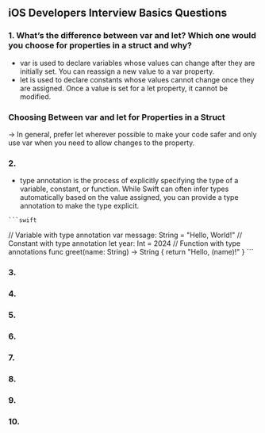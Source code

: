    ##                                              iOS Developers Interview Basics Questions
### 1. What’s the difference between var and let? Which one would you choose for properties in a struct and why?
  - var is used to declare variables whose values can change after they are initially set. You can reassign a new value to a var property.
  - let is used to declare constants whose values cannot change once they are assigned. Once a value is set for a let property, it cannot be 
             modified.
   ###                            Choosing Between var and let for Properties in a Struct
   -> In general, prefer let wherever possible to make your code safer and only use var when you need to allow changes to the property.

### 2.
   - type annotation is the process of explicitly specifying the type of a variable, constant, or function. While Swift can often infer types automatically 
     based on the value assigned, you can provide a type annotation to make the type explicit.

    ```swift
   // Variable with type annotation
     var message: String = "Hello, World!"
   // Constant with type annotation
     let year: Int = 2024
   // Function with type annotations
     func greet(name: String) -> String {
      return "Hello, \(name)!"
      }
       ```
     
### 3.

### 4.

### 5.

### 6.

### 7.

### 8.

### 9.

### 10.
